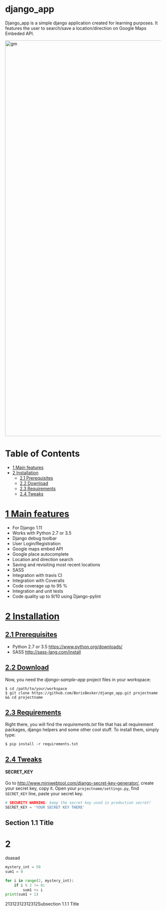 django_app
===============
Django_app is a simple django application created for learning purposes. It features the user to search/save a location/direction on Google Maps Embeded API.

<img width="1274" alt="gm" src="https://user-images.githubusercontent.com/26566198/34909233-76444f3a-f89d-11e7-8181-0b880e31bbe3.png">

Table of Contents
=================

* <a name="features-content">[1 Main features](#features)</a>
* <a name="installation-content">[2  Installation](#installation)</a>
    * <a name="prerequisites-content">[2.1 Prerequisites](#prerequisites)</a>
    * <a name="download-content">[2.2 Download](#download)</a>
    * <a name="requirements-content">[2.3 Requirements](#requirements)</a>
    * <a name="tweaks-content">[2.4 Tweaks](#tweaks)</a>




<a name="features">[1  Main features](#features-content)</a>
===============

* For Django 1.11
* Works with Python 2.7 or 3.5
* Django debug toolbar
* User Login/Registration
* Google maps embed API
* Google place autocomplete
* Location and direction search
* Saving and revisiting most recent locations
* SASS 
* Integration with travis CI
* Integration with Coveralls
* Code coverage up to 95 %
* Integration and unit tests
* Code quality up to 9/10 using Django-pylint



<a name="installation">[2  Installation](#installation-content)</a>
===============

<a name="prerequisites">[2.1 Prerequisites](#prerequisites-content)</a>
-----------------
- Python 2.7 or 3.5 https://www.python.org/downloads/
- SASS http://sass-lang.com/install 


<a name="download">[2.2 Download](#download-content)</a>
-----------------
Now, you need the *django-sample-app* project files in your workspace:

    $ cd /path/to/your/workspace
    $ git clone https://github.com/BorisBesker/django_app.git projectname && cd projectname


<a name="requirements">[2.3 Requirements](#requirements-content)</a>
-----------------
Right there, you will find the *requirements.txt* file that has all requirement packages, django helpers and some other cool stuff. To install them, simply type:

`$ pip install -r requirements.txt`

<a name="tweaks">[2.4 Tweaks](#tweaks-content)</a>
-----------------

#### SECRET_KEY
Go to <http://www.miniwebtool.com/django-secret-key-generator/>, create your secret key, copy it. Open your `projectname/settings.py`, find `SECRET_KEY` line, paste your secret key.

```python
# SECURITY WARNING: keep the secret key used in production secret!
SECRET_KEY = 'YOUR SECRET KEY THERE'
```

Section 1.1 Title
-----------------



2
===============




dsasad 

```python
mystery_int = 50
sum1 = 0

for i in range(2, mystery_int):
    if i % 2 != 0:
        sum1 += i
print(sum1 + 1)

```



21312312312312Subsection 1.1.1 Title
~~~~~~~~~~~~~~~~~~~~~~~~~~~~~~~~~~~~~~~~




